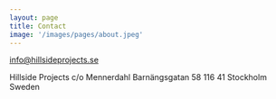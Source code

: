 ```yaml
---
layout: page
title: Contact
image: '/images/pages/about.jpeg'
---
```




info@hillsideprojects.se

Hillside Projects c/o Mennerdahl
Barnängsgatan 58
116 41 Stockholm
Sweden
